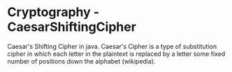 # Cryptography - CaesarShiftingCipher
Caesar's Shifting Cipher in java.
Caesar's Cipher is a type of substitution cipher in which each letter in the plaintext is replaced by a letter some fixed number of positions down the alphabet (wikipedia).
